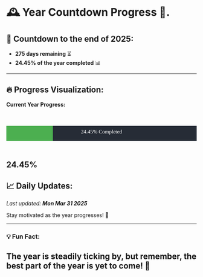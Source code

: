 
# &#x1F570; **Year Countdown Progress** &#x1F389;.

## &#x1F4C5; Countdown to the end of 2025:
- **275 days remaining** &#x23F3;
- **24.45% of the year completed** &#x1F4CA;

---

## &#x1F525; **Progress Visualization**:

**Current Year Progress:**

<br><br>
![Progress Bar](https://raw.githubusercontent.com/dayanidigv/year-countdown-progress/main/progress-bar.svg)
<br><br>

**24.45%**
---

## &#x1F4C8; **Daily Updates**:

_Last updated: **Mon Mar 31 2025**_

Stay motivated as the year progresses! &#x1F680;

--- 

### &#x1F4A1; **Fun Fact:**
The year is steadily ticking by, but remember, the best part of the year is yet to come! &#x1F31F;
---
